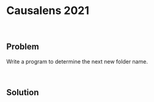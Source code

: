 # Causalens 2021

&nbsp;

## Problem

Write a program to determine the next new folder name.

[]()

&nbsp;

## Solution

```js
```

